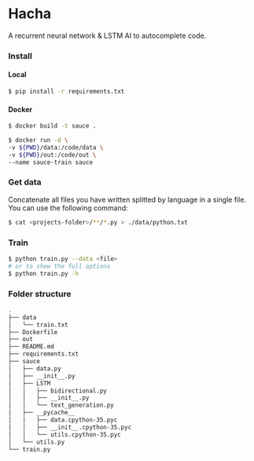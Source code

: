 # Hacha

A recurrent neural network & LSTM AI to autocomplete code.

### Install
#### Local
```zsh
$ pip install -r requirements.txt
```
#### Docker
```zsh
$ docker build -t sauce .

$ docker run -d \
-v ${PWD}/data:/code/data \
-v ${PWD}/out:/code/out \
--name sauce-train sauce
```
### Get data
Concatenate all files you have written splitted by language in a single file. You
can use the following command:
```zsh
$ cat <projects-folder>/**/*.py > ./data/python.txt
```
### Train
```zsh
$ python train.py --data <file>
# or to show the full options
$ python train.py -h
```
### Folder structure
```zsh
.
├── data
│   └── train.txt
├── Dockerfile
├── out
├── README.md
├── requirements.txt
├── sauce
│   ├── data.py
│   ├── __init__.py
│   ├── LSTM
│   │   ├── bidirectional.py
│   │   ├── __init__.py
│   │   └── text_generation.py
│   ├── __pycache__
│   │   ├── data.cpython-35.pyc
│   │   ├── __init__.cpython-35.pyc
│   │   └── utils.cpython-35.pyc
│   └── utils.py
└── train.py
```
